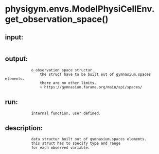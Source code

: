 # physigym.envs.ModelPhysiCellEnv.get_observation_space()


## input:
```

```

## output:
```
            o_observation_space structur.
                the struct have to be built out of gymnasium.spaces elements.
                there are no other limits.
                + https://gymnasium.farama.org/main/api/spaces/

```

## run:
```
            internal function, user defined.

```

## description:
```
            data structur built out of gymnasium.spaces elements.
            this struct has to specify type and range
            for each observed variable.
        
```